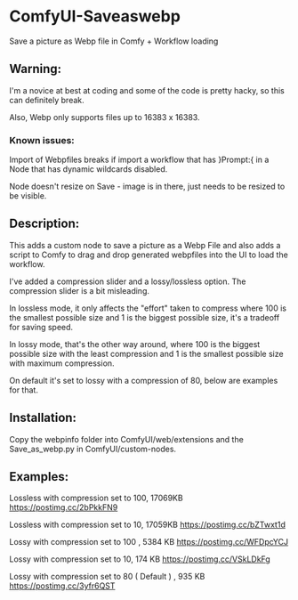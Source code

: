 # ComfyUI-Saveaswebp
Save a picture as Webp file in Comfy + Workflow loading

## Warning: 

I'm a novice at best at coding and some of the code is pretty hacky, so this can definitely break.

Also, Webp only supports files up to 16383 x 16383.

### Known issues:

Import of Webpfiles breaks if import a workflow that has }Prompt:{ in a Node that has dynamic wildcards disabled.


Node doesn't resize on Save - image is in there, just needs to be resized to be visible.

## Description:

This adds a custom node to save a picture as a Webp File and also adds a script to Comfy to drag and drop generated webpfiles into the UI to load the workflow.

I've added a compression slider and a lossy/lossless option. The compression slider is a bit misleading.

In lossless mode, it only affects the "effort" taken to compress where 100 is the smallest possible size and 1 is the biggest possible size, it's a tradeoff for saving speed.

In lossy mode, that's the other way around, where 100 is the biggest possible size with the least compression and 1 is the smallest possible size with maximum compression. 

On default it's set to lossy with a compression of 80, below are examples for that.

 

## Installation: 

Copy the webpinfo folder into ComfyUI/web/extensions and the Save_as_webp.py in ComfyUI/custom-nodes. 

## Examples: 

Lossless with compression set to 100, 17069KB
https://postimg.cc/2bPkkFN9

Lossless with compression set to 10, 17059KB
https://postimg.cc/bZTwxt1d


Lossy with compression set to 100 , 5384 KB
https://postimg.cc/WFDpcYCJ


Lossy with compression set to 10, 174 KB
https://postimg.cc/VSkLDkFg


Lossy with compression set to 80 ( Default ) , 935 KB
https://postimg.cc/3yfr6QST
